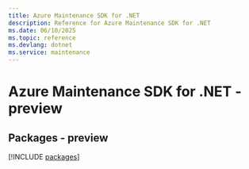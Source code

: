 ```yaml
---
title: Azure Maintenance SDK for .NET
description: Reference for Azure Maintenance SDK for .NET
ms.date: 06/10/2025
ms.topic: reference
ms.devlang: dotnet
ms.service: maintenance
---
```

# Azure Maintenance SDK for .NET - preview
## Packages - preview
[!INCLUDE [packages](maintenance-index.md)]